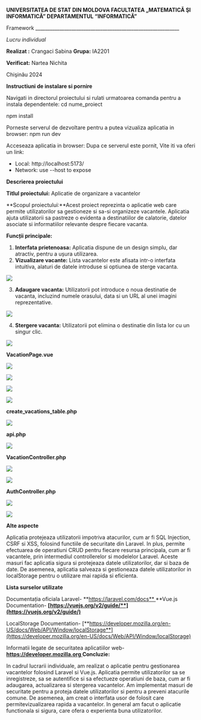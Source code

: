 ﻿**UNIVERSITATEA DE STAT DIN MOLDOVA
FACULTATEA „MATEMATICĂ ŞI INFORMATICĂ” DEPARTAMENTUL “INFORMATICĂ”**

Framework
\_\_\_\_\_\_\_\_\_\_\_\_\_\_\_\_\_\_\_\_\_\_\_\_\_\_\_\_\_\_\_\_\_\_\_\_\_\_\_\_\_\_\_\_\_\_\_\_\_\_\_\_\_\_\_\_\_\_\_\_

*Lucru individual*

**Realizat :** Crangaci Sabina **Grupa:** IA2201

**Verificat:** Nartea Nichita

Chişinău 2024

**Instructiuni de instalare si pornire**

Navigati in directorul proiectului si rulati urmatoarea comanda pentru a instala dependentele: cd nume\_proiect

npm install

Porneste serverul de dezvoltare pentru a putea vizualiza aplicatia in browser: npm run dev

Acceseaza aplicatia in browser: Dupa ce serverul este pornit, Vite iti va oferi un link:

- Local: http://localhost:5173/
- Network: use --host to expose

**Descrierea proiectului**

**Titlul proiectului:** Aplicatie de organizare a vacantelor

**Scopul proiectului:**Acest proiect reprezinta o aplicatie web care permite utilizatorilor sa gestioneze si sa-si organizeze vacantele. Aplicatia ajuta utilizatorii sa pastreze o evidenta a destinatiilor de calatorie, datelor asociate si informatiilor relevante despre fiecare vacanta.

**Funcții principale:**

1. **Interfata prietenoasa:** Aplicatia dispune de un design simplu, dar atractiv, pentru a ușura utilizarea.
1. **Vizualizare vacante:** Lista vacantelor este afisata intr-o interfata intuitiva, alaturi de datele introduse si optiunea de sterge vacanta.

![](Aspose.Words.353d668c-ea53-4448-9fd6-600b5dbf6100.001.jpeg)

3. **Adaugare vacanta:** Utilizatorii pot introduce o noua destinatie de vacanta, incluzind numele orasului, data si un URL al unei imagini reprezentative.

![](Aspose.Words.353d668c-ea53-4448-9fd6-600b5dbf6100.002.jpeg)

4. **Stergere vacanta:** Utilizatorii pot elimina o destinatie din lista lor cu un singur clic.

![](Aspose.Words.353d668c-ea53-4448-9fd6-600b5dbf6100.003.jpeg)

**VacationPage.vue**

![](Aspose.Words.353d668c-ea53-4448-9fd6-600b5dbf6100.004.jpeg)

![](Aspose.Words.353d668c-ea53-4448-9fd6-600b5dbf6100.005.jpeg)

![](Aspose.Words.353d668c-ea53-4448-9fd6-600b5dbf6100.006.jpeg)

![](Aspose.Words.353d668c-ea53-4448-9fd6-600b5dbf6100.007.jpeg)

**create\_vacations\_table.php**

![](Aspose.Words.353d668c-ea53-4448-9fd6-600b5dbf6100.008.jpeg)

**api.php**

![](Aspose.Words.353d668c-ea53-4448-9fd6-600b5dbf6100.009.jpeg)

**VacationController.php**

![](Aspose.Words.353d668c-ea53-4448-9fd6-600b5dbf6100.010.jpeg)

![](Aspose.Words.353d668c-ea53-4448-9fd6-600b5dbf6100.011.jpeg)

**AuthController.php**

![](Aspose.Words.353d668c-ea53-4448-9fd6-600b5dbf6100.012.jpeg)

![](Aspose.Words.353d668c-ea53-4448-9fd6-600b5dbf6100.013.jpeg)

**Alte aspecte**

Aplicatia protejeaza utilizatorii impotriva atacurilor, cum ar fi SQL Injection, CSRF si XSS, folosind functiile de securitate din Laravel. In plus, permite efectuarea de operatiuni CRUD pentru fiecare resursa principala, cum ar fi vacantele, prin intermediul controllerelor si modelelor Laravel. Aceste masuri fac aplicatia sigura si protejeaza datele utilizatorilor, dar si baza de date. De asemenea, aplicatia salveaza si gestioneaza datele utilizatorilor in localStorage pentru o utilizare mai rapida si eficienta.

**Lista surselor utilizate**

Documentația oficiala Laravel- **[https://laravel.com/docs** ](https://laravel.com/docs)**Vue.js Documentation- **[https://vuejs.org/v2/guide/**](https://vuejs.org/v2/guide/)**

LocalStorage Documentation- [**https://developer.mozilla.org/en-US/docs/Web/API/Window/localStorage**](https://developer.mozilla.org/en-US/docs/Web/API/Window/localStorage)

Informatii legate de securitatea aplicatiilor web- **[https://developer.mozilla.org ](https://developer.mozilla.org/)Concluzie:**

In cadrul lucrarii individuale, am realizat o aplicatie pentru gestionarea vacantelor folosind Laravel si Vue.js. Aplicatia permite utilizatorilor sa se inregistreze, sa se autentifice si sa efectueze operatiuni de baza, cum ar fi adaugarea, actualizarea si stergerea vacantelor. Am implementat masuri de securitate pentru a proteja datele utilizatorilor si pentru a preveni atacurile comune. De asemenea, am creat o interfata usor de folosit care permitevizualizarea rapida a vacantelor. In general am facut o aplicatie functionala si sigura, care ofera o experienta buna utilizatorilor.


